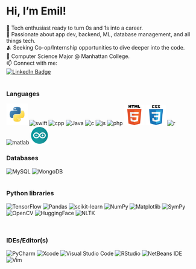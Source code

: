 
<!--
**elevin01/elevin01** is a ✨ _special_ ✨ repository because its `README.md` (this file) appears on your GitHub profile.

Here are some ideas to get you started:

- 🔭 I’m currently working on ...
- 🌱 I’m currently learning ...
- 👯 I’m looking to collaborate on ...
- 🤔 I’m looking for help with ...
- 💬 Ask me about ...
- 📫 How to reach me: ...
- 😄 Pronouns: ...
- ⚡ Fun fact: ...
-->

<h1> Hi, I’m Emil! </h1>

<div align = "left">
👀 Tech enthusiast ready to turn 0s and 1s into a career.<br>  
🤖 Passionate about app dev, backend, ML, database management, and all things tech. <br> 
🫂 Seeking Co-op/Internship opportunities to dive deeper into the code.  <br>
📖 Computer Science Major @ Manhattan College.  <br>
📫 Connect with me:

  </div>
<div id="badges">
  <a href="https://www.linkedin.com/in/elevin01/">
    <img src="https://img.shields.io/badge/LinkedIn-0072b1?style=for-the-badge&logo=linkedin&logoColor=white" alt="LinkedIn Badge"/>
  </a>
</div>

<br>

### Languages 
<div>
<img height="57" alt="python" src="https://raw.githubusercontent.com/github/explore/80688e429a7d4ef2fca1e82350fe8e3517d3494d/topics/python/python.png">
<img height="49" alt="swift" src="https://cdn.jsdelivr.net/npm/programming-languages-logos@0.0.3/src/swift/swift.png">
<img height="50" alt="cpp" src="https://cdn.jsdelivr.net/npm/programming-languages-logos@0.0.3/src/cpp/cpp.png">
<img height="50" alt="Java" src="https://cdn.jsdelivr.net/npm/programming-languages-logos@0.0.3/src/java/java.png">
<img height="50" alt="c" src="https://cdn.jsdelivr.net/npm/programming-languages-logos@0.0.3/src/c/c.png">
<img height="45" alt="js" src="https://cdn.jsdelivr.net/npm/programming-languages-logos@0.0.3/src/javascript/javascript.png">
<img height="55" alt="php" src="https://cdn.jsdelivr.net/npm/programming-languages-logos@0.0.3/src/php/php.png">
<img height="53" alt="html" src="https://raw.githubusercontent.com/github/explore/5c058a388828bb5fde0bcafd4bc867b5bb3f26f3/topics/html/html.png">
<img height="53" alt="css" src="https://raw.githubusercontent.com/github/explore/80688e429a7d4ef2fca1e82350fe8e3517d3494d/topics/css/css.png">
<img height="50" alt="r" src="https://cdn.jsdelivr.net/npm/programming-languages-logos@0.0.3/src/r/r.png">
<img height="53" alt="matlab" src="https://assets.nvidiagrid.net/ngc/logos/ISV-OSS-Non-Nvidia-Publishing-Matlab.png">
<img height="48" alt="arduino" src="https://raw.githubusercontent.com/github/explore/80688e429a7d4ef2fca1e82350fe8e3517d3494d/topics/arduino/arduino.png">
</div>

### Databases
<div>
<img height="48" alt="MySQL" src="https://static1.howtogeekimages.com/wordpress/wp-content/uploads/2022/07/MySQL.jpg?q=50&fit=contain&w=943&h=&dpr=1.5">
<img height="48" alt="MongoDB" src="https://findlogovector.com/wp-content/uploads/2022/04/mongodb-logo-vector-2022.png">
</div>
<br>


### Python libraries
![TensorFlow](https://img.shields.io/badge/TensorFlow-%23FF6F00.svg?style=for-the-badge&logo=TensorFlow&logoColor=white)
![Pandas](https://img.shields.io/badge/pandas-%23150458.svg?style=for-the-badge&logo=pandas&logoColor=white)
![scikit-learn](https://img.shields.io/badge/scikit--learn-%23F7931E.svg?style=for-the-badge&logo=scikit-learn&logoColor=white)
![NumPy](https://img.shields.io/badge/numpy-%23013243.svg?style=for-the-badge&logo=numpy&logoColor=white)
![Matplotlib](https://img.shields.io/badge/matplotlib-orange.svg?style=for-the-badge&logo=matplotlib&logoColor=white)
![SymPy](https://img.shields.io/badge/SymPy-teal.svg?style=for-the-badge&logo=Sympy&logoColor=white)
![OpenCV](https://img.shields.io/badge/OpenCV-coral.svg?style=for-the-badge&logo=OpenCV&logoColor=white)
![HuggingFace](https://img.shields.io/badge/HuggingFace-yellow.svg?style=for-the-badge&logo=HuggingFace&logoColor=white)
![NLTK](https://img.shields.io/badge/NLTK-grey.svg?style=for-the-badge&logo=NLTK&logoColor=white)

<br>


### IDEs/Editor(s)
![PyCharm](https://img.shields.io/badge/pycharm-143?style=for-the-badge&logo=pycharm&logoColor=black&color=black&labelColor=green)
![Xcode](https://img.shields.io/badge/Xcode-007ACC?style=for-the-badge&logo=Xcode&logoColor=white)
![Visual Studio Code](https://img.shields.io/badge/Visual%20Studio%20Code-0078d7.svg?style=for-the-badge&logo=visual-studio-code&logoColor=white)
![RStudio](https://img.shields.io/badge/RStudio-4285F4?style=for-the-badge&logo=rstudio&logoColor=white)
![NetBeans IDE](https://img.shields.io/badge/NetBeansIDE-1B6AC6.svg?style=for-the-badge&logo=apache-netbeans-ide&logoColor=white)
![Vim](https://img.shields.io/badge/VIM-%2311AB00.svg?style=for-the-badge&logo=vim&logoColor=white)
